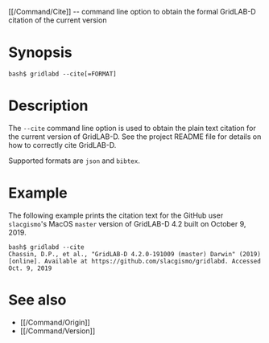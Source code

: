 [[/Command/Cite]] -- command line option to obtain the formal GridLAB-D citation of the current version

# Synopsis

~~~
bash$ gridlabd --cite[=FORMAT]
~~~

# Description

The `--cite` command line option is used to obtain the plain text citation for the current version of GridLAB-D. See the project README file for details on how to correctly cite GridLAB-D.

Supported formats are `json` and `bibtex`.

# Example

The following example prints the citation text for the GitHub user `slacgismo`'s MacOS `master` version of GridLAB-D 4.2 built on October 9, 2019.

~~~
bash$ gridlabd --cite
Chassin, D.P., et al., "GridLAB-D 4.2.0-191009 (master) Darwin" (2019) [online]. Available at https://github.com/slacgismo/gridlabd. Accessed Oct. 9, 2019
~~~

# See also

* [[/Command/Origin]]
* [[/Command/Version]]

